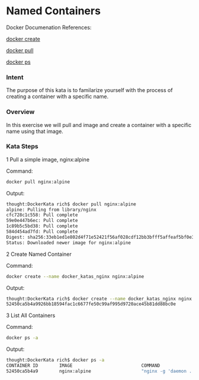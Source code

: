 # Named Containers

Docker Documenation References:

[docker create](https://docs.docker.com/engine/reference/commandline/create/)

[docker pull](https://docs.docker.com/engine/reference/commandline/pull/)

[docker ps](https://docs.docker.com/engine/reference/commandline/ps/)

### Intent

The purpose of this kata is to familarize yourself with the process of creating a container with a specific name.

### Overview

In this exercise we will pull and image and create a container with a specific name using that image.

### Kata Steps

1 Pull a simple image, nginx:alpine

Command:

```bash
docker pull nginx:alpine
```

Output:

```bash
thought:DockerKata rich$ docker pull nginx:alpine
alpine: Pulling from library/nginx
cfc728c1c558: Pull complete
59e0e447b6ec: Pull complete
1c89b5c5bd38: Pull complete
584d454ad7fd: Pull complete
Digest: sha256:33eb1ed1e802d4f71e52421f56af028cdf12bb3bfff5affeaf5bf0e328ffa1bc
Status: Downloaded newer image for nginx:alpine
```

2 Create Named Container

Command:

```bash
docker create --name docker_katas_nginx nginx:alpine
```

Output:

```bash
thought:DockerKata rich$ docker create --name docker_katas_nginx nginx:alpine
52450ca5b4a9926bb18594fac1c6677fe50c99af995d9720ace45b81dd88bc0e
```

3 List All Containers

Command:

```bash
docker ps -a
```

Output:

```bash
thought:DockerKata rich$ docker ps -a
CONTAINER ID        IMAGE                          COMMAND                  CREATED             STATUS                     PORTS               NAMES
52450ca5b4a9        nginx:alpine                   "nginx -g 'daemon ..."   37 seconds ago      Created                                        docker_katas_nginx
```



